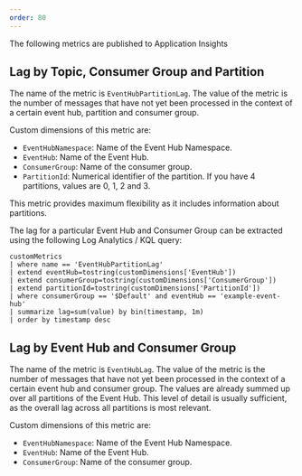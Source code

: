 ```yaml
---
order: 80
---
```


The following metrics are published to Application Insights

## Lag by Topic, Consumer Group and Partition

The name of the metric is `EventHubPartitionLag`. The value of the metric is the number
of messages that have not yet been processed in the context of a certain event hub, partition and consumer
group.

Custom dimensions of this metric are:

* `EventHubNamespace`: Name of the Event Hub Namespace.
* `EventHub`: Name of the Event Hub.
* `ConsumerGroup`: Name of the consumer group.
* `PartitionId`: Numerical identifier of the partition. If you have 4 partitions, values are 0, 1, 2 and 3.

This metric provides maximum flexibility as it includes information about partitions.

The lag for a particular Event Hub and Consumer Group can be extracted using the following Log Analytics / KQL query:

```kusto
customMetrics
| where name == 'EventHubPartitionLag'
| extend eventHub=tostring(customDimensions['EventHub'])
| extend consumerGroup=tostring(customDimensions['ConsumerGroup'])
| extend partitionId=tostring(customDimensions['PartitionId'])
| where consumerGroup == '$Default' and eventHub == 'example-event-hub'
| summarize lag=sum(value) by bin(timestamp, 1m)
| order by timestamp desc
```

## Lag by Event Hub and Consumer Group

The name of the metric is `EventHubLag`. The value of the metric is the number
of messages that have not yet been processed in the context of a certain event hub and consumer
group.  The values are already summed up over all partitions of the Event Hub. This level of
detail is usually sufficient, as the overall lag across all partitions is most relevant.

Custom dimensions of this metric are:

* `EventHubNamespace`: Name of the Event Hub Namespace.
* `EventHub`: Name of the Event Hub.
* `ConsumerGroup`: Name of the consumer group.

